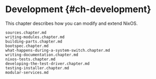 # Development {#ch-development}

This chapter describes how you can modify and extend NixOS.

```{=include=} chapters
sources.chapter.md
writing-modules.chapter.md
building-parts.chapter.md
bootspec.chapter.md
what-happens-during-a-system-switch.chapter.md
writing-documentation.chapter.md
nixos-tests.chapter.md
developing-the-test-driver.chapter.md
testing-installer.chapter.md
modular-services.md
```
